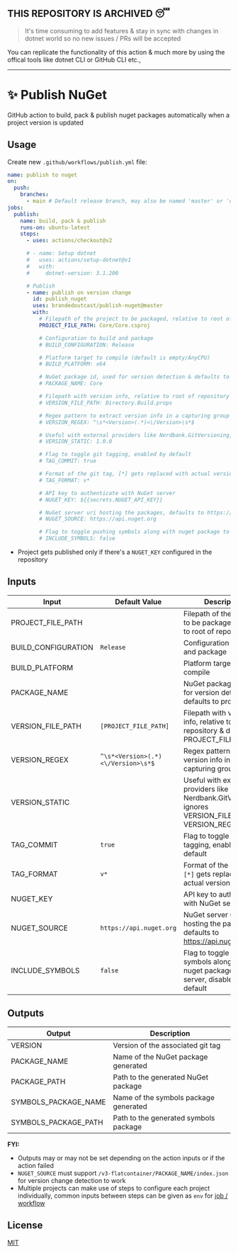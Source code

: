 ## THIS REPOSITORY IS ARCHIVED 😴

> It's time consuming to add features & stay in sync with changes in dotnet world so no new issues / PRs will be accepted

You can replicate the functionality of this action & much more by using the offical tools like dotnet CLI or GitHub CLI etc.,

---

# ✨ Publish NuGet

GitHub action to build, pack & publish nuget packages automatically when a project version is updated

## Usage

Create new `.github/workflows/publish.yml` file:

```yml
name: publish to nuget
on:
  push:
    branches:
      - main # Default release branch, may also be named 'master' or 'develop'
jobs:
  publish:
    name: build, pack & publish
    runs-on: ubuntu-latest
    steps:
      - uses: actions/checkout@v2

      # - name: Setup dotnet
      #   uses: actions/setup-dotnet@v1
      #   with:
      #     dotnet-version: 3.1.200

      # Publish
      - name: publish on version change
        id: publish_nuget
        uses: brandedoutcast/publish-nuget@master
        with:
          # Filepath of the project to be packaged, relative to root of repository
          PROJECT_FILE_PATH: Core/Core.csproj

          # Configuration to build and package
          # BUILD_CONFIGURATION: Release

          # Platform target to compile (default is empty/AnyCPU)
          # BUILD_PLATFORM: x64

          # NuGet package id, used for version detection & defaults to project name
          # PACKAGE_NAME: Core

          # Filepath with version info, relative to root of repository & defaults to PROJECT_FILE_PATH
          # VERSION_FILE_PATH: Directory.Build.props

          # Regex pattern to extract version info in a capturing group
          # VERSION_REGEX: ^\s*<Version>(.*)<\/Version>\s*$

          # Useful with external providers like Nerdbank.GitVersioning, ignores VERSION_FILE_PATH & VERSION_REGEX
          # VERSION_STATIC: 1.0.0

          # Flag to toggle git tagging, enabled by default
          # TAG_COMMIT: true

          # Format of the git tag, [*] gets replaced with actual version
          # TAG_FORMAT: v*

          # API key to authenticate with NuGet server
          # NUGET_KEY: ${{secrets.NUGET_API_KEY}}

          # NuGet server uri hosting the packages, defaults to https://api.nuget.org
          # NUGET_SOURCE: https://api.nuget.org

          # Flag to toggle pushing symbols along with nuget package to the server, disabled by default
          # INCLUDE_SYMBOLS: false
```

- Project gets published only if there's a `NUGET_KEY` configured in the repository

## Inputs

| Input               | Default Value                      | Description                                                                                           |
| ------------------- | ---------------------------------- | ----------------------------------------------------------------------------------------------------- |
| PROJECT_FILE_PATH   |                                    | Filepath of the project to be packaged, relative to root of repository                                |
| BUILD_CONFIGURATION | `Release`                          | Configuration to build and package                                                                    |
| BUILD_PLATFORM      |                                    | Platform target to compile                                                                            |
| PACKAGE_NAME        |                                    | NuGet package id, used for version detection & defaults to project name                               |
| VERSION_FILE_PATH   | `[PROJECT_FILE_PATH]`              | Filepath with version info, relative to root of repository & defaults to PROJECT_FILE_PATH            |
| VERSION_REGEX       | `^\s*<Version>(.*)<\/Version>\s*$` | Regex pattern to extract version info in a capturing group                                            |
| VERSION_STATIC      |                                    | Useful with external providers like Nerdbank.GitVersioning, ignores VERSION_FILE_PATH & VERSION_REGEX |
| TAG_COMMIT          | `true`                             | Flag to toggle git tagging, enabled by default                                                        |
| TAG_FORMAT          | `v*`                               | Format of the git tag, `[*]` gets replaced with actual version                                        |
| NUGET_KEY           |                                    | API key to authenticate with NuGet server                                                             |
| NUGET_SOURCE        | `https://api.nuget.org`            | NuGet server uri hosting the packages, defaults to https://api.nuget.org                              |
| INCLUDE_SYMBOLS     | `false`                            | Flag to toggle pushing symbols along with nuget package to the server, disabled by default            |

## Outputs

| Output               | Description                           |
| -------------------- | ------------------------------------- |
| VERSION              | Version of the associated git tag     |
| PACKAGE_NAME         | Name of the NuGet package generated   |
| PACKAGE_PATH         | Path to the generated NuGet package   |
| SYMBOLS_PACKAGE_NAME | Name of the symbols package generated |
| SYMBOLS_PACKAGE_PATH | Path to the generated symbols package |

**FYI:**

- Outputs may or may not be set depending on the action inputs or if the action failed
- `NUGET_SOURCE` must support `/v3-flatcontainer/PACKAGE_NAME/index.json` for version change detection to work
- Multiple projects can make use of steps to configure each project individually, common inputs between steps can be given as `env` for [job / workflow](https://help.github.com/en/actions/automating-your-workflow-with-github-actions/workflow-syntax-for-github-actions#env)

## License

[MIT](LICENSE)
